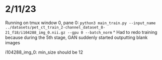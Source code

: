 # 2/11/23

Running on tmux window 0, pane 0:
`python3 main_train.py --input_name ../datasets/pet_ct_train_2-channel_dataset_8-21_f18/i104288_img_0.nii.gz --gpu 0 --batch_norm`
^ Had to redo training because during the 5th stage, GAN suddenly started outputting blank images

i104288_img_0: min_size should be 12